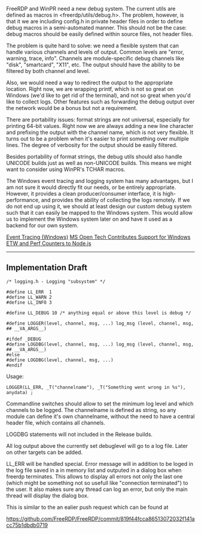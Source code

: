 FreeRDP and WinPR need a new debug system. The current utils are defined as macros in <freerdp/utils/debug.h>. The problem, however, is that it we are including config.h in private header files in order to define debug macros in a semi-automated manner. This should not be the case: debug macros should be easily defined within source files, not header files.

The problem is quite hard to solve: we need a flexible system that can handle various channels and levels of output. Common levels are "error, warning, trace, info". Channels are module-specific debug channels like "disk", "smartcard", "X11", etc. The output should have the ability to be filtered by both channel and level.

Also, we would need a way to redirect the output to the appropriate location. Right now, we are wrapping printf, which is not so great on Windows (we'd like to get rid of the terminal), and not so great when you'd like to collect logs. Other features such as forwarding the debug output over the network would be a bonus but not a requirement.

There are portability issues: format strings are not universal, especially for printing 64-bit values. Right now we are always adding a new line character and prefixing the output with the channel name, which is not very flexible. It turns out to be a problem when it's easier to print something over multiple lines. The degree of verbosity for the output should be easily filtered.

Besides portability of format strings, the debug utils should also handle UNICODE builds just as well as non-UNICODE builds. This means we might want to consider using WinPR's TCHAR macros.

The Windows event tracing and logging system has many advantages, but I am not sure it would directly fit our needs, or be entirely appropriate. However, it provides a clean producer/consumer interface, it is high-performance, and provides the ability of collecting the logs remotely. If we do not end up using it, we should at least design our custom debug system such that it can easily be mapped to the Windows system. This would allow us to implement the Windows system later on and have it used as a backend for our own system.

[Event Tracing (Windows)](http://msdn.microsoft.com/en-us/library/windows/desktop/bb968803(v=vs.85).aspx)
[MS Open Tech Contributes Support for Windows ETW and Perf Counters to Node.js](http://blogs.msdn.com/b/interoperability/archive/2012/12/03/ms-open-tech-contributes-support-for-windows-etw-and-perf-counters-to-node-js.aspx)

***

## Implementation Draft


    /* logging.h - Logging "subsystem" */

    #define LL_ERR  1
    #define LL_WARN 2
    #define LL_INFO 3

    #define LL_DEBUG 10 /* anything equal or above this level is debug */

    #define LOGGER(level, channel, msg, ...) log_msg (level, channel, msg, ## __VA_ARGS__)

    #ifdef _DEBUG
    #define LOGDBG(level, channel, msg, ...) log_msg (level, channel, msg, ## __VA_ARGS__)
    #else
    #define LOGDBG(level, channel, msg, ...)
    #endif


Usage:

`LOGGER(LL_ERR, _T("channelname"), _T("Something went wrong in %s"), anydata) ;`

Commandline switches should allow to set the minimum log level and which channels to be logged. The channelname is defined as string, so any module can define it's own channelname, without the need to have a central header file, which contains all channels.

LOGDBG statements will not included in the Release builds.

All log output above the currently set debuglevel will go to a log file. Later on other targets can be added.

LL_ERR will be handled special. Error message will in addition to be loged in the log file saved in a in memory list and outputed in a dialog box when freerdp terminates. This allows to display all errors not only the last one (which might be something not so usefull like "connection terminated") to the user. It also makes sure any thread can log an error, but only the main thread will display the dialog box.

This is similar to the an ealier push request which can be found at

https://github.com/FreeRDP/FreeRDP/commit/819f44fcca86513072032f141acc75b1dbdb0719